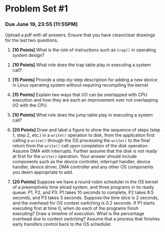 # Problem Set \#1
### Due June 19, 23:55 (11:55PM)

Upload a pdf with all answers. Ensure that you have clean/clear drawings for the last two questions.

1. **[10 Points]** What is the role of instructions such as `trap()` in operating system design?

2. **[10 Points]** What role does the trap table play in executing a system call?

3. **[15 Points]** Provide a step-by-step description for adding a new device in Linux operating system without requiring recompiling the kernel.

4. **[15 Points]** Explain two ways that I/O can be overlapped with CPU execution and how they are each an improvement over not overlapping I/O with the CPU.

5. **[10 Points]** What role does the jump table play in executing a system call?

6. **[20 Points]** Draw and label a figure to show the sequence of steps (step 1, step 2, etc.) in a `write()` operation to disk, from the application first calling a `write()` through the OS processing the `write()` to the final return from the `write()` call upon completion of the disk operation. Assume DMA with interrupts. Further assume that the disk is not ready at first for the `write()` operation. Your answer should include components such as the device controller, interrupt handler, device handler, device driver, DMA controller and any other OS components you deem appropriate to add.

7. **[20 Points]** Suppose we have a round-robin scheduler in the OS kernel of a preemptively time sliced system, and three programs in its ready queue: P1, P2, and P3. P1 takes 10 seconds to complete, P2 takes 8.5 seconds, and P3 takes 3 seconds. Suppose the time slice is 2 seconds, and the overhead for OS context switching is 0.2 seconds. If P1 starts executing first at time 0, when do each of the programs finish executing? Draw a timeline of execution. What is the percentage overhead due to context switching? Assume that a process that finishes early transfers control back to the OS scheduler.
